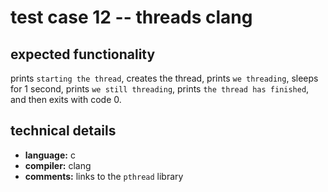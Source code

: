 # test case 12 -- threads clang

## expected functionality
prints `starting the thread`, creates the thread, prints `we threading`, sleeps for 1 second, prints `we still threading`, prints `the thread has finished`, and then exits with code 0.

## technical details
- **language:** c
- **compiler:** clang
- **comments:** links to the `pthread` library
